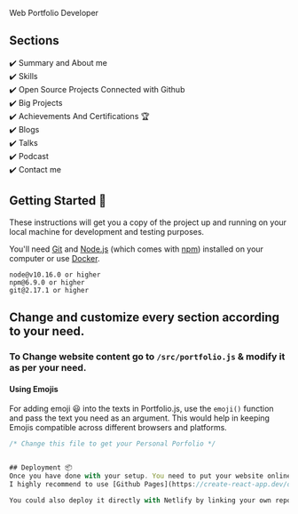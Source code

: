 Web Portfolio Developer

## Sections 
✔️ Summary and About me\
✔️ Skills \
✔️ Open Source Projects Connected with Github\
✔️ Big Projects\
✔️ Achievements And Certifications 🏆\
✔️ Blogs\
✔️ Talks\
✔️ Podcast\
✔️ Contact me


## Getting Started 🚀

These instructions will get you a copy of the project up and running on your local machine for development and testing purposes.

You'll need [Git](https://git-scm.com) and [Node.js](https://nodejs.org/en/download/) (which comes with [npm](http://npmjs.com)) installed on your computer or use [Docker](https://www.docker.com/products/docker-desktop).

```
node@v10.16.0 or higher
npm@6.9.0 or higher
git@2.17.1 or higher
```
## Change and customize every section according to your need.

### To Change website content go to `/src/portfolio.js` & modify it as per your need.

#### Using Emojis

For adding emoji 😃 into the texts in Portfolio.js, use the `emoji()` function and pass the text you need as an argument. This would help in keeping Emojis compatible across different browsers and platforms.

```javascript
/* Change this file to get your Personal Porfolio */


## Deployment 📦 
Once you have done with your setup. You need to put your website online!
I highly recommend to use [Github Pages](https://create-react-app.dev/docs/deployment/#github-pages) to achieve this on the EASIEST WAY. 

You could also deploy it directly with Netlify by linking your own repo.
